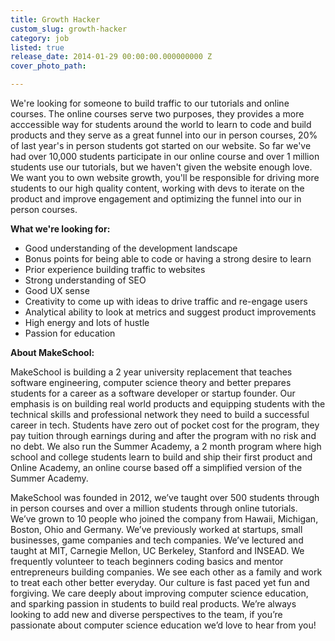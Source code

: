 ```yaml
---
title: Growth Hacker
custom_slug: growth-hacker
category: job
listed: true
release_date: 2014-01-29 00:00:00.000000000 Z
cover_photo_path: 

---
```

We're looking for someone to build traffic to our tutorials and online courses. The online courses serve two purposes, they provides a more acccessible way for students around the world to learn to code and build products and they serve as a great funnel into our in person courses, 20% of last year's in person students got started on our website. So far we've had over 10,000 students participate in our online course and over 1 million students use our tutorials, but we haven't given the website enough love. We want you to own website growth, you'll be responsible for driving more students to our high quality content, working with devs to iterate on the product and improve engagement and optimizing the funnel into our in person courses.

**What we're looking for:**
- Good understanding of the development landscape
- Bonus points for being able to code or having a strong desire to learn
- Prior experience building traffic to websites
- Strong understanding of SEO
- Good UX sense
- Creativity to come up with ideas to drive traffic and re-engage users
- Analytical ability to look at metrics and suggest product improvements
- High energy and lots of hustle
- Passion for education

**About MakeSchool:**

MakeSchool is building a 2 year university replacement that teaches software engineering, computer science theory and better prepares students for a career as a software developer or startup founder. Our emphasis is on building real world products and equipping students with the technical skills and professional network they need to build a successful career in tech. Students have zero out of pocket cost for the program, they pay tuition through earnings during and after the program with no risk and no debt. We also run the Summer Academy, a 2 month program where high school and college students learn to build and ship their first product and Online Academy, an online course based off a simplified version of the Summer Academy.

MakeSchool was founded in 2012, we’ve taught over 500 students through in person courses and over a million students through online tutorials. We’ve grown to 10 people who joined the company from Hawaii, Michigan, Boston, Ohio and Germany. We’ve previously worked at startups, small businesses, game companies and tech companies. We’ve lectured and taught at MIT, Carnegie Mellon, UC Berkeley, Stanford and INSEAD. We frequently volunteer to teach beginners coding basics and mentor entrepreneurs building companies. We see each other as a family and work to treat each other better everyday. Our culture is fast paced yet fun and forgiving. We care deeply about improving computer science education, and sparking passion in students to build real products. We’re always looking to add new and diverse perspectives to the team, if you’re passionate about computer science education we’d love to hear from you!